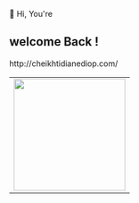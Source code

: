 👋 Hi, You're <h2>welcome Back !</h2> 
<p>http://cheikhtidianediop.com/</p>
<table style="position:center;">
   <tr>
      <td>
<img style='float:right' width=200 heigth=150 src='https://www.cheikhtidianediop.com/unsplash/LZrPVX3rDCs/2291/COM.jpg?unique=684ff994'/>
      </td>
      
 
   </tr>
   


      
</table>
